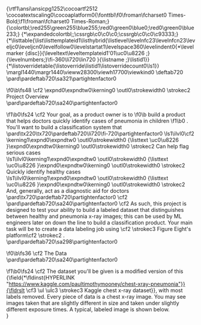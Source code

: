 {\rtf1\ansi\ansicpg1252\cocoartf2512
\cocoatextscaling0\cocoaplatform0{\fonttbl\f0\froman\fcharset0 Times-Bold;\f1\froman\fcharset0 Times-Roman;}
{\colortbl;\red255\green255\blue255;\red0\green0\blue0;\red0\green0\blue233;}
{\*\expandedcolortbl;;\cssrgb\c0\c0\c0;\cssrgb\c0\c0\c93333;}
{\*\listtable{\list\listtemplateid1\listhybrid{\listlevel\levelnfc23\levelnfcn23\leveljc0\leveljcn0\levelfollow0\levelstartat1\levelspace360\levelindent0{\*\levelmarker \{disc\}}{\leveltext\leveltemplateid1\'01\uc0\u8226 ;}{\levelnumbers;}\fi-360\li720\lin720 }{\listname ;}\listid1}}
{\*\listoverridetable{\listoverride\listid1\listoverridecount0\ls1}}
\margl1440\margr1440\vieww28300\viewh17700\viewkind0
\deftab720
\pard\pardeftab720\sa321\partightenfactor0

\f0\b\fs48 \cf2 \expnd0\expndtw0\kerning0
\outl0\strokewidth0 \strokec2 Project Overview\
\pard\pardeftab720\sa240\partightenfactor0

\f1\b0\fs24 \cf2 Your goal, as a product owner is to 
\f0\b build a product that helps doctors quickly identify cases of pneumonia in children
\f1\b0 . You'll want to build a classification system that\
\pard\tx220\tx720\pardeftab720\li720\fi-720\partightenfactor0
\ls1\ilvl0\cf2 \kerning1\expnd0\expndtw0 \outl0\strokewidth0 {\listtext	\uc0\u8226 	}\expnd0\expndtw0\kerning0
\outl0\strokewidth0 \strokec2 Can help flag serious cases\
\ls1\ilvl0\kerning1\expnd0\expndtw0 \outl0\strokewidth0 {\listtext	\uc0\u8226 	}\expnd0\expndtw0\kerning0
\outl0\strokewidth0 \strokec2 Quickly identify healthy cases\
\ls1\ilvl0\kerning1\expnd0\expndtw0 \outl0\strokewidth0 {\listtext	\uc0\u8226 	}\expnd0\expndtw0\kerning0
\outl0\strokewidth0 \strokec2 And, generally, act as a diagnostic aid for doctors\
\pard\tx720\pardeftab720\partightenfactor0
\cf2 \
\pard\pardeftab720\sa240\partightenfactor0
\cf2 As such, this project is designed to test your ability to build a labeled dataset that distinguishes between healthy and pneumonia x-ray images; this can be used by ML engineers later on down the line to build a classification product. Your main task will be to create a data labeling job using \cf2 \strokec3 Figure Eight's platform\cf2 \strokec2 .\
\pard\pardeftab720\sa298\partightenfactor0

\f0\b\fs36 \cf2 The Data\
\pard\pardeftab720\sa240\partightenfactor0

\f1\b0\fs24 \cf2 The dataset you'll be given is a modified version of this {\field{\*\fldinst{HYPERLINK "https://www.kaggle.com/paultimothymooney/chest-xray-pneumonia"}}{\fldrslt \cf3 \ul \ulc3 \strokec3 Kaggle chest x-ray dataset}}, with most labels removed. Every piece of data is a chest x-ray image. You may see images taken that are slightly different in size and taken under slightly different exposure times. A typical, labeled image is shown below. \
}